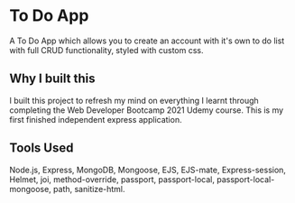 # To Do App

A To Do App which allows you to create an account with it's own to do list with full CRUD functionality, styled with custom css.

## Why I built this

I built this project to refresh my mind on everything I learnt through completing the Web Developer Bootcamp 2021 Udemy course. This is my first finished independent express application.

## Tools Used

Node.js, Express, MongoDB, Mongoose, EJS, EJS-mate, Express-session, Helmet, joi, method-override, passport, passport-local, passport-local-mongoose, path, sanitize-html.
